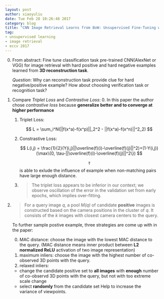 ```yaml
---
layout: post
author: xiaoyuliu
date: Tue Feb 28 10:26:48 2017
category: blog
title: "CNN Image Retrieval Learns from BoW: Unsupervised Fine-Tuning with Hard Examples-Notes"
tag:
- unsupervised learning
- image retrieval
- eccv 2017
---
```


0. From abstract: Fine tune classification task pre-trained CNN(AlexNet or VGG) for image retrieval with hard positive and hard negative examples learned from **3D reconstruction task**.

    <span class="evidence">*Question*</span>: Why can reconstruction task provide clue for hard negative/positive example? How about choosing verification task or recognition task?


1. Compare *Triplet Loss* and *Contrastive Loss*:
    0. In this paper the author chose *contrastive loss* because **generalize better and to converge at higher performance**
    1. Triplet Loss:
    
        $$
        L = \sum_i^N(||f(x^a)-f(x^p)||_2^2 - ||f(x^a)-f(x^n)||^2_2)
        $$
    2. Constrastive Loss:
    
        $$
        L(i,j) = \frac{1}{2}(Y(i,j)||\overline(f)(i)-\overline(f)(j)||^2)+(1-Y(i,j))(\max\{0, \tau-||\overline(f)(i)-\overline(f)(j)||^2\})
        $$

        $$\tau$$ is able to exlude the influence of example when non-matching pairs have large enough distance.

    3. >The triplet loss appears to be inferior in our context; we observe oscillation of the error in the validation set from early epochs, which implies over-fitting.

2. >For a query image *q*, a pool *M(q)* of candidate **positive** images is constructed based on the camera positions in the cluster of *q*. It consists of the *k* images with closest camera centers to the query.
    
    To further sample postive example, three strategies are come up with in the paper:

    0. MAC distance: choose the image with the lowest MAC distance to the query. (MAC distance means inner product between **L2 normalized ReLU** activation of two image representation)
    1. maximum inliers: choose the image with the highest number of co-observed 3D points with the query.
    2. relaxed inliers:
    - change the candidate positive set to **all images** with **enough** number of co-observd 3D points with the query, but not with too extreme scale change
    - select **randomly** from the candidate set
        Help to increase the variance of viewpoints.











